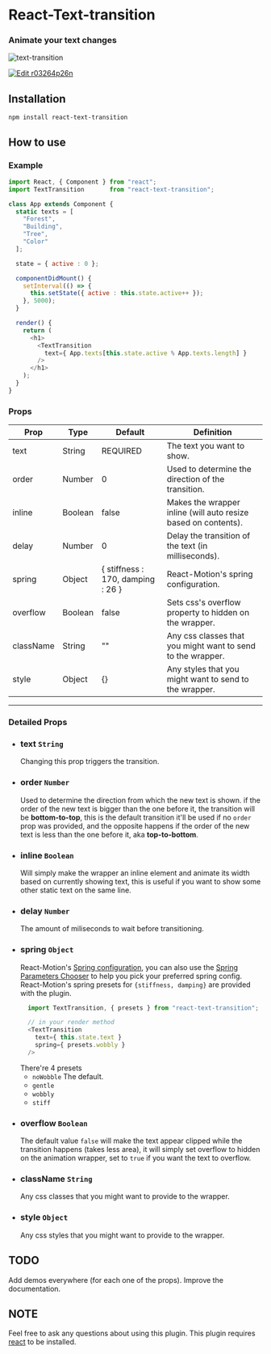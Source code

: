 # React-Text-transition
### Animate your text changes

![text-transition](https://raw.githubusercontent.com/WinterCore/react-text-transition/master/example-gifs/example.gif)

[![Edit r03264p26n](https://codesandbox.io/static/img/play-codesandbox.svg)](https://codesandbox.io/s/r03264p26n?view=preview)
## Installation
```npm install react-text-transition```
## How to use

### Example
```javascript
import React, { Component } from "react";
import TextTransition       from "react-text-transition";

class App extends Component {
  static texts = [
    "Forest",
    "Building",
    "Tree",
    "Color"
  ];

  state = { active : 0 };

  componentDidMount() {
    setInterval(() => {
      this.setState({ active : this.state.active++ });
    }, 5000);
  }

  render() {
    return (
      <h1>
        <TextTransition
          text={ App.texts[this.state.active % App.texts.length] }
        />
      </h1>
    );
  }
}
```

### Props
| Prop | Type | Default | Definition |
| --- | --- | --- | --- |
| text | String | REQUIRED | The text you want to show. |
| order | Number | 0 | Used to determine the direction of the transition. |
| inline | Boolean | false | Makes the wrapper inline (will auto resize based on contents). |
| delay | Number | 0 | Delay the transition of the text (in milliseconds). |
| spring | Object | { stiffness : 170, damping : 26 } | React-Motion's spring configuration. |
| overflow | Boolean | false | Sets css's overflow property to hidden on the wrapper. |
| className | String | "" | Any css classes that you might want to send to the wrapper. |
| style | Object | {} | Any styles that you might want to send to the wrapper. |

___

### Detailed Props
* ### text ```String```
    Changing this prop triggers the transition.
* ### order ```Number```
    Used to determine the direction from which the new text is shown.
    if the order of the new text is bigger than the one before it, the transition will be **bottom-to-top**,
    this is the default transition it'll be used if no ```order``` prop was provided,
    and the opposite happens if the order of the new text is less than the one before it, aka **top-to-bottom**.
* ### inline ```Boolean```
    Will simply make the wrapper an inline element and animate its width based on currently showing text, this is useful if you want to show some other static text on the same line.
* ### delay ```Number```
    The amount of miliseconds to wait before transitioning.
* ### spring ```Object```
    React-Motion's [Spring configuration](https://github.com/chenglou/react-motion#helpers), you can also use the [Spring Parameters Chooser](http://chenglou.github.io/react-motion/demos/demo5-spring-parameters-chooser) to help you pick your preferred spring config.
    React-Motion's spring presets for ```{stiffness, damping}``` are provided with the plugin.
    ```javascript
      import TextTransition, { presets } from "react-text-transition";

      // in your render method
      <TextTransition
        text={ this.state.text }
        spring={ presets.wobbly }
      />
    ```
    There're 4 presets
    * ```noWobble``` The default.
    * ```gentle```
    * ```wobbly```
    * ```stiff```
* ### overflow ```Boolean```
    The default value ```false``` will make the text appear clipped while the transition happens (takes less area), it will simply set overflow to hidden on the animation wrapper, set to ```true``` if you want the text to overflow.
* ### className ```String```
    Any css classes that you might want to provide to the wrapper.
* ### style ```Object```
    Any css styles that you might want to provide to the wrapper.

## TODO
  Add demos everywhere (for each one of the props).
  Improve the documentation.
## NOTE
  Feel free to ask any questions about using this plugin.
  This plugin requires [react](https://www.npmjs.com/package/react) to be installed.